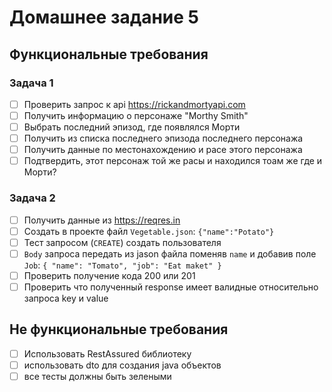 # Домашнее задание 5
## Функциональные требования
### Задача 1
- [ ] Проверить запрос к api https://rickandmortyapi.com
- [ ] Получить информацию о персонаже "Morthy Smith"
- [ ] Выбрать последний эпизод, где появлялся Морти
- [ ] Получить из списка последнего эпизода последнего персонажа
- [ ] Получить данные по местонахождению и расе этого персонажа
- [ ] Подтвердить, этот персонаж той же расы и находился тоам же где и Морти?

### Задача 2
- [ ] Получить данные из https://reqres.in
- [ ] Создать в проекте файл `Vegetable.json`: `{"name":"Potato"}`
- [ ] Тест запросом (`CREATE`) создать пользователя
- [ ] `Body` запроса передать из jason файла поменяв `name` и добавив поле `Job`: `{ "name":
  "Tomato", "job": "Eat maket" }`
- [ ] Проверить получение кода 200 или 201
- [ ] Проверить что полученный response имеет валидные относительно запроса key и value

## Не функциональные требования
- [ ] Использовать RestAssured библиотеку
- [ ] использовать dto для создания java объектов
- [ ] все тесты должны быть зелеными

